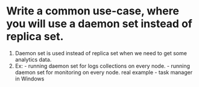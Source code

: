 # Write a common use-case, where you will use a daemon set instead of replica set.
   1. Daemon set is used instead of replica set when we need to get some analytics data.
   2. Ex: - running daemon set for logs collections on every node.
          - running daemon set for monitoring on every node.
          real example - task manager in Windows
